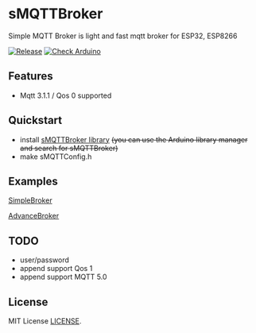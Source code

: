 # sMQTTBroker

Simple MQTT Broker is light and fast mqtt broker for ESP32, ESP8266

[![Release](https://img.shields.io/github/v/release/terrorsl/sMQTTBroker)](https://github.com/terrorsl/sMQTTBroker/releases/latest)
[![Check Arduino](https://github.com/terrorsl/sMQTTBroker/actions/workflows/checkarduino.yml/badge.svg?branch=main)](https://github.com/terrorsl/sMQTTBroker/actions/workflows/checkarduino.yml)

## Features

- Mqtt 3.1.1 / Qos 0 supported

## Quickstart

* install [sMQTTBroker library](https://github.com/terrorsl/sMQTTBroker)
  ~~(you can use the Arduino library manager and search for sMQTTBroker)~~
* make sMQTTConfig.h

## Examples
[SimpleBroker](https://github.com/terrorsl/sMQTTBroker/examples/simplebroker)

[AdvanceBroker](https://github.com/terrorsl/sMQTTBroker/examples/simplebroker)

## TODO

* user/password
* append support Qos 1
* append support MQTT 5.0

## License
MIT License [LICENSE](https://github.com/terrorsl/sMQTTBroker/blob/main/LICENSE).
